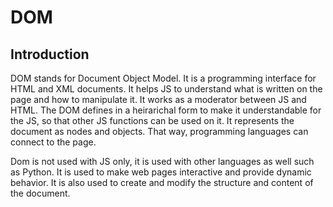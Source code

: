 # DOM

## Introduction
DOM stands for Document Object Model. It is a programming interface for HTML and XML documents. It helps JS to understand what is written on the page and how to manipulate it. It works as a moderator between JS and HTML. 
The DOM defines in a heirarichal form to make it understandable for the JS, so that other JS functions can be used on it. It represents the document as nodes and objects. That way, programming languages can connect to the page.

Dom is not used with JS only, it is used with other languages as well such as Python. It is used to make web pages interactive and provide dynamic behavior. It is also used to create and modify the structure and content of the document.